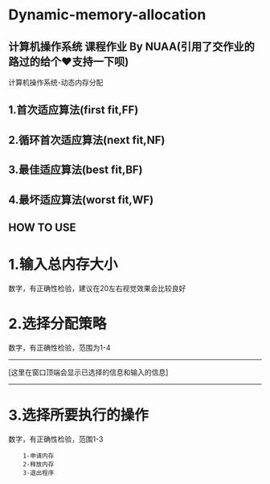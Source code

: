 # Dynamic-memory-allocation
## 计算机操作系统 课程作业 By NUAA(引用了交作业的路过的给个❤支持一下呗)
计算机操作系统-动态内存分配

## 1.首次适应算法(first fit,FF)
## 2.循环首次适应算法(next fit,NF)
## 3.最佳适应算法(best fit,BF)
## 4.最坏适应算法(worst fit,WF)

## HOW TO USE
# 1.输入总内存大小
数字，有正确性检验，建议在20左右视觉效果会比较良好
# 2.选择分配策略
数字，有正确性检验，范围为1-4
***
[这里在窗口顶端会显示已选择的信息和输入的信息]
***
# 3.选择所要执行的操作
数字，有正确性检验，范围1-3
```
    1-申请内存
    2-释放内存
    3-退出程序
```
